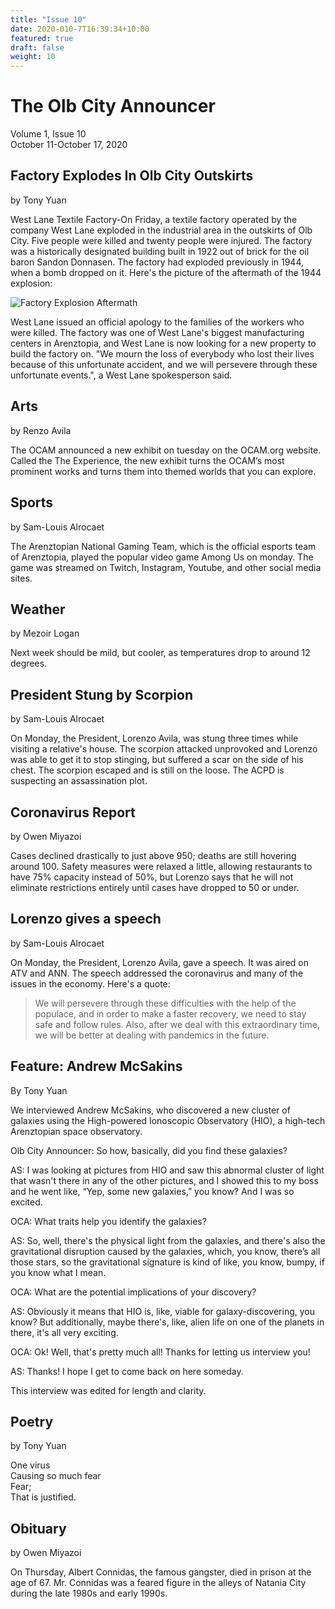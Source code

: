 ```yaml
---
title: "Issue 10"
date: 2020-010-7T16:39:34+10:00
featured: true
draft: false
weight: 10
---
```


# The Olb City Announcer
Volume 1, Issue 10  
October 11-October 17, 2020

## Factory Explodes In Olb City Outskirts
by Tony Yuan

West Lane Textile Factory-On Friday, a textile factory operated by the company West Lane exploded in the industrial area in the outskirts of Olb City. Five people were killed and twenty people were injured. The factory was a historically designated building built in 1922 out of brick for the oil baron Sandon Donnasen. The factory had exploded previously in 1944, when a bomb dropped on it. Here's the picture of the aftermath of the 1944 explosion:

![Factory Explosion Aftermath](https://img.huffingtonpost.com/asset/5ba2a8d33c000066000aed38.jpeg?ops=scalefit_630_noupscale)

West Lane issued an official apology to the families of the workers who were killed. The factory was one of West Lane's biggest manufacturing centers in Arenztopia, and West Lane is now looking for a new property to build the factory on. "We mourn the loss of everybody who lost their lives because of this unfortunate accident, and we will persevere through these unfortunate events.", a West Lane spokesperson said.

## Arts
by Renzo Avila

The OCAM announced a new exhibit on tuesday on the OCAM.org website. Called the The Experience, the new exhibit turns the OCAM’s most prominent works and turns them into themed worlds that you can explore.

## Sports
by Sam-Louis Alrocaet

The Arenztopian National Gaming Team, which is the official esports team of Arenztopia, played the popular video game Among Us on monday. The game was streamed on Twitch, Instagram, Youtube, and other social media sites.

## Weather
by Mezoir Logan

Next week should be mild, but cooler, as temperatures drop to around 12 degrees.

## President Stung by Scorpion
by Sam-Louis Alrocaet

On Monday, the President, Lorenzo Avila, was stung three times while visiting a relative's house. The scorpion attacked unprovoked and Lorenzo was able to get it to stop stinging, but suffered a scar on the side of his chest. The scorpion escaped and is still on the loose. The ACPD is suspecting an assassination plot.

## Coronavirus Report
by Owen Miyazoi

Cases declined drastically to just above 950; deaths are still hovering around 100. Safety measures were relaxed a little, allowing restaurants to have 75% capacity instead of 50%, but Lorenzo says that he will not eliminate restrictions entirely until cases have dropped to 50 or under.

## Lorenzo gives a speech
by Sam-Louis Alrocaet

On Monday, the President, Lorenzo Avila, gave a speech. It was aired on ATV and ANN. The speech addressed the coronavirus and many of the issues in the economy. Here's a quote:

> We will persevere through these difficulties
> with the help of the populace, and in order to
> make a faster recovery, we need to stay safe and
> follow rules. Also, after we deal with this
> extraordinary time, we will be better at dealing
> with pandemics in the future.

## Feature: Andrew McSakins
By Tony Yuan

We interviewed Andrew McSakins, who discovered a new cluster of galaxies using the High-powered Ionoscopic Observatory (HIO), a high-tech Arenztopian space observatory.

Olb City Announcer: So how, basically, did you find these galaxies?

AS: I was looking at pictures from HIO and saw this abnormal cluster of light that wasn't there in any of the other pictures, and I showed this to my boss and he went like, “Yep, some new galaxies,” you know? And I was so excited.

OCA: What traits help you identify the galaxies?

AS: So, well, there's the physical light from the galaxies, and there's also the gravitational disruption caused by the galaxies, which, you know, there’s all those stars, so the gravitational signature is kind of like, you know, bumpy, if you know what I mean.

OCA: What are the potential implications of your discovery?

AS: Obviously it means that HIO is, like, viable for galaxy-discovering, you know? But additionally, maybe there's, like, alien life on one of the planets in there, it's all very exciting.

OCA: Ok! Well, that's pretty much all! Thanks for letting us interview you!

AS: Thanks! I hope I get to come back on here someday.

This interview was edited for length and clarity.

## Poetry
by Tony Yuan

One virus    
Causing so much fear    
Fear;    
That is justified.    

## Obituary
by Owen Miyazoi

On Thursday, Albert Connidas, the famous gangster, died in prison at the age of 67. Mr. Connidas was a feared figure in the alleys of Natania City during the late 1980s and early 1990s.
